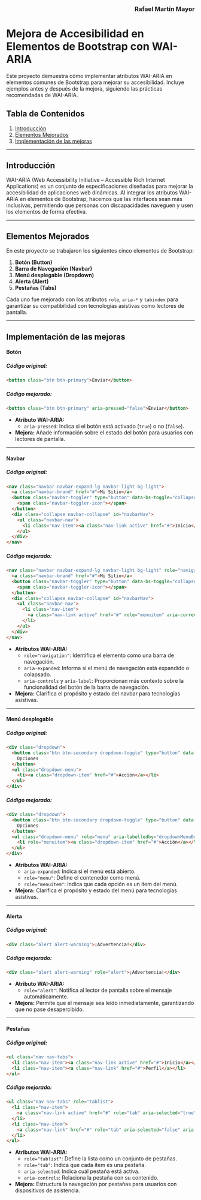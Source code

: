 <div align='right'>

### **Rafael Martín Mayor**

</div>

# Mejora de Accesibilidad en Elementos de Bootstrap con WAI-ARIA

Este proyecto demuestra cómo implementar atributos WAI-ARIA en elementos comunes de Bootstrap para mejorar su accesibilidad. Incluye ejemplos antes y después de la mejora, siguiendo las prácticas recomendadas de WAI-ARIA.

## Tabla de Contenidos

1. [Introducción](#introducción)  
2. [Elementos Mejorados](#elementos-mejorados)  
3. [Implementación de las mejoras](#implementación-de-las-mejoras)  

---

## Introducción

WAI-ARIA (Web Accessibility Initiative – Accessible Rich Internet Applications) es un conjunto de especificaciones diseñadas para mejorar la accesibilidad de aplicaciones web dinámicas. Al integrar los atributos WAI-ARIA en elementos de Bootstrap, hacemos que las interfaces sean más inclusivas, permitiendo que personas con discapacidades naveguen y usen los elementos de forma efectiva.

---

## Elementos Mejorados

En este proyecto se trabajaron los siguientes cinco elementos de Bootstrap:  

1. **Botón (Button)**  
2. **Barra de Navegación (Navbar)**  
3. **Menú desplegable (Dropdown)**  
4. **Alerta (Alert)**  
5. **Pestañas (Tabs)**  

Cada uno fue mejorado con los atributos `role`, `aria-*` y `tabindex` para garantizar su compatibilidad con tecnologías asistivas como lectores de pantalla.

---

## Implementación de las mejoras

#### **Botón**
##### Código original:
```html
<button class="btn btn-primary">Enviar</button>
```

##### Código mejorado:
```html
<button class="btn btn-primary" aria-pressed="false">Enviar</button>
```

- **Atributo WAI-ARIA:**
  - `aria-pressed`: Indica si el botón está activado (`true`) o no (`false`).
- **Mejora:** Añade información sobre el estado del botón para usuarios con lectores de pantalla.

---

#### **Navbar**
##### Código original:
```html
<nav class="navbar navbar-expand-lg navbar-light bg-light">
  <a class="navbar-brand" href="#">Mi Sitio</a>
  <button class="navbar-toggler" type="button" data-bs-toggle="collapse" data-bs-target="#navbarNav">
    <span class="navbar-toggler-icon"></span>
  </button>
  <div class="collapse navbar-collapse" id="navbarNav">
    <ul class="navbar-nav">
      <li class="nav-item"><a class="nav-link active" href="#">Inicio</a></li>
    </ul>
  </div>
</nav>
```

##### Código mejorado:
```html
<nav class="navbar navbar-expand-lg navbar-light bg-light" role="navigation">
  <a class="navbar-brand" href="#">Mi Sitio</a>
  <button class="navbar-toggler" type="button" data-bs-toggle="collapse" data-bs-target="#navbarNav" aria-controls="navbarNav" aria-expanded="false" aria-label="Abrir menú de navegación">
    <span class="navbar-toggler-icon"></span>
  </button>
  <div class="collapse navbar-collapse" id="navbarNav">
    <ul class="navbar-nav">
      <li class="nav-item">
        <a class="nav-link active" href="#" role="menuitem" aria-current="page">Inicio</a>
      </li>
    </ul>
  </div>
</nav>
```

- **Atributos WAI-ARIA:**
  - `role="navigation"`: Identifica el elemento como una barra de navegación.  
  - `aria-expanded`: Informa si el menú de navegación está expandido o colapsado.  
  - `aria-controls` y `aria-label`: Proporcionan más contexto sobre la funcionalidad del botón de la barra de navegación.  
- **Mejora:** Clarifica el propósito y estado del navbar para tecnologías asistivas.

---

#### **Menú desplegable**
##### Código original:
```html
<div class="dropdown">
  <button class="btn btn-secondary dropdown-toggle" type="button" data-bs-toggle="dropdown">
    Opciones
  </button>
  <ul class="dropdown-menu">
    <li><a class="dropdown-item" href="#">Acción</a></li>
  </ul>
</div>
```

##### Código mejorado:
```html
<div class="dropdown">
  <button class="btn btn-secondary dropdown-toggle" type="button" data-bs-toggle="dropdown" aria-expanded="false">
    Opciones
  </button>
  <ul class="dropdown-menu" role="menu" aria-labelledby="dropdownMenuButton">
    <li role="menuitem"><a class="dropdown-item" href="#">Acción</a></li>
  </ul>
</div>
```

- **Atributos WAI-ARIA:**
  - `aria-expanded`: Indica si el menú está abierto.
  - `role="menu"`: Define el contenedor como menú.
  - `role="menuitem"`: Indica que cada opción es un ítem del menú.
- **Mejora:** Clarifica el propósito y estado del menú para tecnologías asistivas.

---

#### **Alerta**
##### Código original:
```html
<div class="alert alert-warning">¡Advertencia!</div>
```

##### Código mejorado:
```html
<div class="alert alert-warning" role="alert">¡Advertencia!</div>
```

- **Atributo WAI-ARIA:**
  - `role="alert"`: Notifica al lector de pantalla sobre el mensaje automáticamente.
- **Mejora:** Permite que el mensaje sea leído inmediatamente, garantizando que no pase desapercibido.

---

#### **Pestañas**
##### Código original:
```html
<ul class="nav nav-tabs">
  <li class="nav-item"><a class="nav-link active" href="#">Inicio</a></li>
  <li class="nav-item"><a class="nav-link" href="#">Perfil</a></li>
</ul>
```

##### Código mejorado:
```html
<ul class="nav nav-tabs" role="tablist">
  <li class="nav-item">
    <a class="nav-link active" href="#" role="tab" aria-selected="true" aria-controls="inicio">Inicio</a>
  </li>
  <li class="nav-item">
    <a class="nav-link" href="#" role="tab" aria-selected="false" aria-controls="perfil" tabindex="-1">Perfil</a>
  </li>
</ul>
```

- **Atributos WAI-ARIA:**
  - `role="tablist"`: Define la lista como un conjunto de pestañas.
  - `role="tab"`: Indica que cada ítem es una pestaña.
  - `aria-selected`: Indica cuál pestaña está activa.
  - `aria-controls`: Relaciona la pestaña con su contenido.
- **Mejora:** Estructura la navegación por pestañas para usuarios con dispositivos de asistencia.